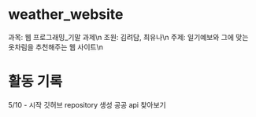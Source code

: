 # weather_website

과목: 웹 프로그래밍_기말 과제\n
조원: 김려담, 최유나\n
주제: 일기예보와 그에 맞는 옷차림을 추천해주는 웹 사이트\n

# 활동 기록
5/10 - 시작
깃허브 repository 생성
공공 api 찾아보기
